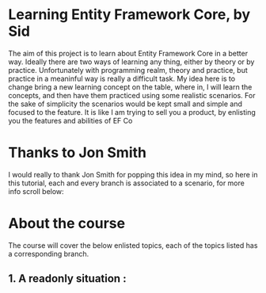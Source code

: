 # Learning Entity Framework Core, by Sid
The aim of this project is to learn about Entity Framework Core in a better way. Ideally there are two ways of learning any thing, either by theory or by practice. Unfortunately with programming realm, theory and practice, but practice in a meaninful way is really a difficult task.
My idea here is to change bring a new learning concept on the table, where in, I will learn the concepts, and then have them practiced using some realistic scenarios. For the sake of simplicity the scenarios would be kept small and simple and focused to the feature.
It is like I am trying to sell you a product, by enlisting you the features and abilities of EF Co

# Thanks to Jon Smith
I would really to thank Jon Smith for popping this idea in my mind, so here in this tutorial, each and every branch is associated to a scenario, for more info scroll below:

# About the course
The course will cover the below enlisted topics, each of the topics listed has a corresponding branch.
## 1. A readonly situation : 
